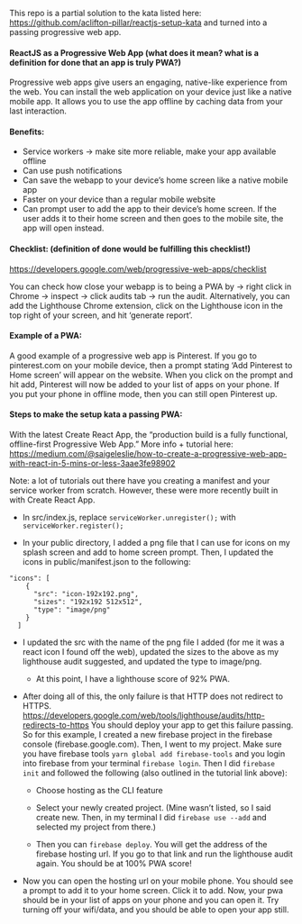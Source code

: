 This repo is a partial solution to the kata listed here: https://github.com/aclifton-pillar/reactjs-setup-kata
and turned into a passing progressive web app.

#### ReactJS as a Progressive Web App (what does it mean?  what is a definition for done that an app is truly PWA?)

Progressive web apps give users an engaging, native-like experience from the web. You can install the web application on your device just like a native mobile app. It allows you to use the app offline by caching data from your last interaction. 

#### Benefits:
* Service workers → make site more reliable, make your app available offline
* Can use push notifications
* Can save the webapp to your device’s home screen like a native mobile app
* Faster on your device than a regular mobile website
* Can prompt user to add the app to their device’s home screen. If the user adds it to their home screen and then goes to the mobile site, the app will 
open instead.

#### Checklist: (definition of done would be fulfilling this checklist!)
https://developers.google.com/web/progressive-web-apps/checklist

You can check how close your webapp is to being a PWA by → right click in Chrome → inspect → click audits tab → run the audit. Alternatively, you can add the Lighthouse Chrome extension, click on the Lighthouse icon in the top right of your screen, and hit ‘generate report’.

#### Example of a PWA:
A good example of a progressive web app is Pinterest. If you go to pinterest.com on your mobile device, then a prompt stating ‘Add Pinterest to Home screen’ will appear on the website. When you click on the prompt and hit add, Pinterest will now be added to your list of apps on your phone. If you put your phone in offline mode, then you can still open Pinterest up.


#### Steps to make the setup kata a passing PWA:
With the latest Create React App, the “production build is a fully functional, offline-first Progressive Web App.” More info + tutorial here:
https://medium.com/@saigeleslie/how-to-create-a-progressive-web-app-with-react-in-5-mins-or-less-3aae3fe98902 

Note: a lot of tutorials out there have you creating a manifest and your service worker from scratch. However, these were more recently built in with Create React App.

* In src/index.js, replace ```serviceWorker.unregister();``` with ```serviceWorker.register();```

* In your public directory, I added a png file that I can use for icons on my splash screen and add to home screen prompt. Then, I updated the icons in public/manifest.json to the following: 

```
"icons": [
    {
      "src": "icon-192x192.png",
      "sizes": "192x192 512x512",  
      "type": "image/png"
    }
  ]
```

* I updated the src with the name of the png file I added (for me it was a react icon I 
found off the web), updated the sizes to the above as my lighthouse audit suggested, 
and updated the type to image/png.

    * At this point, I have a lighthouse score of 92% PWA.

*  After doing all of this, the only failure is that HTTP does not redirect to HTTPS. 
https://developers.google.com/web/tools/lighthouse/audits/http-redirects-to-https 
You should deploy your app to get this failure passing. So for this example, I created a new firebase 
project in the firebase console (firebase.google.com). Then, I went to my project. Make 
sure you have firebase tools ```yarn global add firebase-tools``` and you login into firebase 
from your terminal ```firebase login```. Then I did ```firebase init``` and followed the following 
(also outlined in the tutorial link above):

	* Choose hosting as the CLI feature
	
    * Select your newly created project. (Mine wasn’t listed, so I said create new. Then, in my terminal I did ```firebase use --add``` and selected my project from there.)

	* Then you can ```firebase deploy```. You will get the address of the firebase hosting url. If 
you go to that link and run the lighthouse audit again. You should be at 100% PWA 
score!

* Now you can open the hosting url on your mobile phone. You should see a prompt to 
add it to your home screen. Click it to add. Now, your pwa should be in your list of apps 
on your phone and you can open it. Try turning off your wifi/data, and you should be able 
to open your app still.
